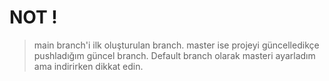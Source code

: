 # NOT !

> main branch'i ilk oluşturulan branch. master ise projeyi güncelledikçe pushladığım güncel branch. Default branch olarak masteri ayarladım ama indirirken dikkat edin.
